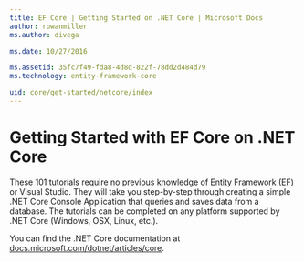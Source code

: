 ```yaml
---
title: EF Core | Getting Started on .NET Core | Microsoft Docs
author: rowanmiller
ms.author: divega

ms.date: 10/27/2016

ms.assetid: 35fc7f49-fda8-4d8d-822f-78dd2d484d79
ms.technology: entity-framework-core

uid: core/get-started/netcore/index
---
```

# Getting Started with EF Core on .NET Core

These 101 tutorials require no previous knowledge of Entity Framework (EF) or Visual Studio. They will take you step-by-step through creating a simple .NET Core Console Application that queries and saves data from a database. The tutorials can be completed on any platform supported by .NET Core (Windows, OSX, Linux, etc.).

You can find the .NET Core documentation at [docs.microsoft.com/dotnet/articles/core](https://docs.microsoft.com/dotnet/articles/core/).
